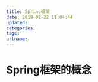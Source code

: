 ```yaml
---
title: Spring框架
date: 2019-02-22 11:04:44
updated:
categories:
tags:
urlname:
---
```


# Spring框架的概念

<!-- more -->


